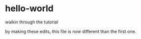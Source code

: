 # hello-world
walkin through the tutorial

by making these edits, this file is now different than the first one.
